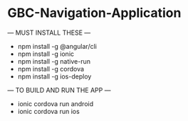 # GBC-Navigation-Application
— MUST INSTALL THESE —

- npm install -g @angular/cli
- npm install -g ionic
- npm install -g native-run
- npm install -g cordova
- npm install -g ios-deploy

— TO BUILD AND RUN THE APP —

- ionic cordova run android
- ionic cordova run ios
